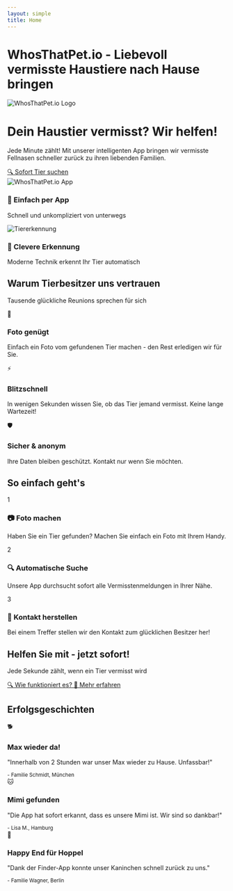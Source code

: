 ```yaml
---
layout: simple
title: Home
---
```


# WhosThatPet.io - Liebevoll vermisste Haustiere nach Hause bringen

<div class="hero">
    <img src="assets/images/whosthatpet-logo.png" alt="WhosThatPet.io Logo" class="hero-logo">
    <h1>Dein Haustier vermisst? Wir helfen!</h1>
    <p>Jede Minute zählt! Mit unserer intelligenten App bringen wir vermisste Fellnasen schneller zurück zu ihren liebenden Familien.</p>
    <a href="#start" class="btn">🔍 Sofort Tier suchen</a>
</div>

<div class="mockup-grid">
    <div class="mockup-item">
        <img src="assets/mockups/iPhone 15 mit Whosthatpet.io App.png" alt="WhosThatPet.io App">
        <h3>📱 Einfach per App</h3>
        <p>Schnell und unkompliziert von unterwegs</p>
    </div>
    <div class="mockup-item">
        <img src="assets/mockups/Tierfinder-App mit Katzenbild.png" alt="Tiererkennung">
        <h3>🤖 Clevere Erkennung</h3>
        <p>Moderne Technik erkennt Ihr Tier automatisch</p>
    </div>
</div>

<h2 class="section-title">Warum Tierbesitzer uns vertrauen</h2>
<p class="section-subtitle">Tausende glückliche Reunions sprechen für sich</p>

<div class="feature-grid">
    <div class="feature-card">
        <div class="feature-icon">📸</div>
        <h3>Foto genügt</h3>
        <p>Einfach ein Foto vom gefundenen Tier machen - den Rest erledigen wir für Sie.</p>
    </div>
    <div class="feature-card">
        <div class="feature-icon">⚡</div>
        <h3>Blitzschnell</h3>
        <p>In wenigen Sekunden wissen Sie, ob das Tier jemand vermisst. Keine lange Wartezeit!</p>
    </div>
    <div class="feature-card">
        <div class="feature-icon">🛡️</div>
        <h3>Sicher & anonym</h3>
        <p>Ihre Daten bleiben geschützt. Kontakt nur wenn Sie möchten.</p>
    </div>
</div>

<h2 class="section-title">So einfach geht's</h2>

<div class="step-grid">
    <div class="step-card">
        <div class="step-number">1</div>
        <h3>📷 Foto machen</h3>
        <p>Haben Sie ein Tier gefunden? Machen Sie einfach ein Foto mit Ihrem Handy.</p>
    </div>
    <div class="step-card">
        <div class="step-number">2</div>
        <h3>🔍 Automatische Suche</h3>
        <p>Unsere App durchsucht sofort alle Vermisstenmeldungen in Ihrer Nähe.</p>
    </div>
    <div class="step-card">
        <div class="step-number">3</div>
        <h3>💌 Kontakt herstellen</h3>
        <p>Bei einem Treffer stellen wir den Kontakt zum glücklichen Besitzer her!</p>
    </div>
</div>

<div id="start" class="cta-section">
    <h2>Helfen Sie mit - jetzt sofort!</h2>
    <p>Jede Sekunde zählt, wenn ein Tier vermisst wird</p>
    <div class="cta-buttons">
        <a href="flows.html" class="btn btn-primary">
            🔍 Wie funktioniert es?
        </a>
        <a href="roles.html" class="btn btn-secondary">
            👥 Mehr erfahren
        </a>
    </div>
</div>

<div class="success-stories">
    <h2>Erfolgsgeschichten</h2>
    <div class="story-grid">
        <div class="story-card">
            <div class="story-emoji">🐕</div>
            <h3>Max wieder da!</h3>
            <p>"Innerhalb von 2 Stunden war unser Max wieder zu Hause. Unfassbar!"</p>
            <small>- Familie Schmidt, München</small>
        </div>
        <div class="story-card">
            <div class="story-emoji">🐱</div>
            <h3>Mimi gefunden</h3>
            <p>"Die App hat sofort erkannt, dass es unsere Mimi ist. Wir sind so dankbar!"</p>
            <small>- Lisa M., Hamburg</small>
        </div>
        <div class="story-card">
            <div class="story-emoji">🐰</div>
            <h3>Happy End für Hoppel</h3>
            <p>"Dank der Finder-App konnte unser Kaninchen schnell zurück zu uns."</p>
            <small>- Familie Wagner, Berlin</small>
        </div>
    </div>
</div>